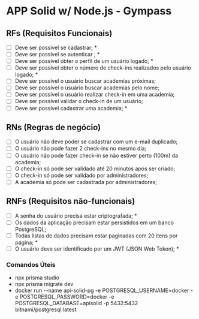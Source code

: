 # APP Solid w/ Node.js - Gympass

## RFs (Requisitos Funcionais)

- [ ] Deve ser possível se cadastrar; *
- [ ] Deve ser possível se autenticar ; *
- [ ] Deve ser possível obter o perfil de um usuário logado; *
- [ ] Deve ser possível obter o número de check-ins realizados pelo usuário logado; *
- [ ] Deve ser possível o usuário buscar academias próximas;
- [ ] Deve ser possível o usuário buscar academias pelo nome;
- [ ] Deve ser possível o usuário realizar check-in em uma academia;
- [ ] Deve ser possível validar o check-in de um usuário;
- [ ] Deve ser possível cadastrar uma academia; *

## RNs (Regras de negócio)

- [ ] O usuário não deve poder se cadastrar com um e-mail duplicado;
- [ ] O usuário não pode fazer 2 check-ins no mesmo dia;
- [ ] O usuário não pode fazer check-in se não estiver perto (100m) da academia;
- [ ] O check-in só pode ser validado até 20 minutos após ser criado;
- [ ] O check-in só pode ser validado por administradores;
- [ ] A academia só pode ser cadastrada por administradores;

## RNFs (Requisitos não-funcionais)

- [ ] A senha do usuário precisa estar criptografada; *
- [ ] Os dados da aplicação precisam estar persistidos em um banco PostgreSQL;
- [ ] Todas listas de dados precisam estar paginadas com 20 itens por página; *
- [ ] O usuário deve ser identificado por um JWT (JSON Web Token); *

### Comandos Úteis

* npx prisma studio
* npx prisma migrate dev
* docker run --name api-solid-pg -e POSTGRESQL_USERNAME=docker -e POSTGRESQL_PASSWORD=docker -e POSTGRESQL_DATABASE=apisolid -p 5432:5432 bitnami/postgresql:latest
